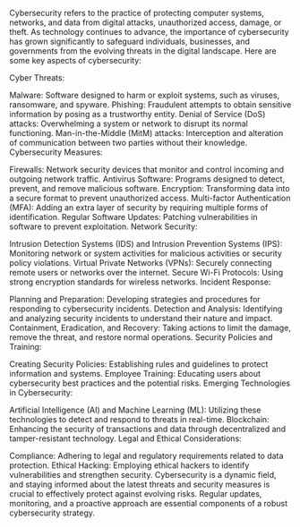 
Cybersecurity refers to the practice of protecting computer systems, networks, and data from digital attacks, unauthorized access, damage, or theft. As technology continues to advance, the importance of cybersecurity has grown significantly to safeguard individuals, businesses, and governments from the evolving threats in the digital landscape. Here are some key aspects of cybersecurity:

Cyber Threats:

Malware: Software designed to harm or exploit systems, such as viruses, ransomware, and spyware.
Phishing: Fraudulent attempts to obtain sensitive information by posing as a trustworthy entity.
Denial of Service (DoS) attacks: Overwhelming a system or network to disrupt its normal functioning.
Man-in-the-Middle (MitM) attacks: Interception and alteration of communication between two parties without their knowledge.
Cybersecurity Measures:

Firewalls: Network security devices that monitor and control incoming and outgoing network traffic.
Antivirus Software: Programs designed to detect, prevent, and remove malicious software.
Encryption: Transforming data into a secure format to prevent unauthorized access.
Multi-factor Authentication (MFA): Adding an extra layer of security by requiring multiple forms of identification.
Regular Software Updates: Patching vulnerabilities in software to prevent exploitation.
Network Security:

Intrusion Detection Systems (IDS) and Intrusion Prevention Systems (IPS): Monitoring network or system activities for malicious activities or security policy violations.
Virtual Private Networks (VPNs): Securely connecting remote users or networks over the internet.
Secure Wi-Fi Protocols: Using strong encryption standards for wireless networks.
Incident Response:

Planning and Preparation: Developing strategies and procedures for responding to cybersecurity incidents.
Detection and Analysis: Identifying and analyzing security incidents to understand their nature and impact.
Containment, Eradication, and Recovery: Taking actions to limit the damage, remove the threat, and restore normal operations.
Security Policies and Training:

Creating Security Policies: Establishing rules and guidelines to protect information and systems.
Employee Training: Educating users about cybersecurity best practices and the potential risks.
Emerging Technologies in Cybersecurity:

Artificial Intelligence (AI) and Machine Learning (ML): Utilizing these technologies to detect and respond to threats in real-time.
Blockchain: Enhancing the security of transactions and data through decentralized and tamper-resistant technology.
Legal and Ethical Considerations:

Compliance: Adhering to legal and regulatory requirements related to data protection.
Ethical Hacking: Employing ethical hackers to identify vulnerabilities and strengthen security.
Cybersecurity is a dynamic field, and staying informed about the latest threats and security measures is crucial to effectively protect against evolving risks. Regular updates, monitoring, and a proactive approach are essential components of a robust cybersecurity strategy.